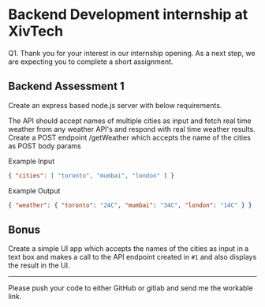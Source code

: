 # Backend Development internship at XivTech

Q1. Thank you for your interest in our internship opening. As a next step, we are expecting you to complete a short assignment. 

## Backend Assessment 1
Create an express based node.js server with below requirements. 

The API should accept names of multiple cities as input and fetch real time weather from any weather API's and 
respond with real time weather results. Create a POST endpoint /getWeather which accepts the name of the cities as 
POST body params

Example Input 
```json 
{ "cities": [ "toronto", "mumbai", "london" ] }
``` 
Example Output 
```json
{ "weather": { "toronto": "24C", "mumbai": "34C", "london": "14C" } } 
```

## Bonus 

Create a simple UI app which accepts the names of the cities as input in a text box and makes a call to the API 
endpoint created in `#1` and also displays the result in the UI. 

---

Please push your code to either GitHub or gitlab and 
send me the workable link.

